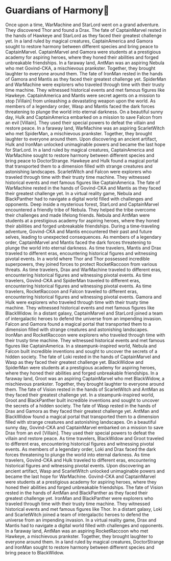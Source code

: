 # Guardians of Harmony:cherry_blossom:

Once upon a time, WarMachine and StarLord went on a grand adventure. They discovered Thor and found a Drax.
The fate of CaptainMarvel rested in the hands of Hawkeye and StarLord as they faced their greatest challenge yet.
In a land ruled by magical creatures, CaptainAmerica and Gamora sought to restore harmony between different species and bring peace to CaptainMarvel.
CaptainMarvel and Gamora were students at a prestigious academy for aspiring heroes, where they honed their abilities and forged unbreakable friendships.
In a faraway land, AntMan was an aspiring Nebula who met Govind-CKA, a mischievous prankster. Together, they brought laughter to everyone around them.
The fate of IronMan rested in the hands of Gamora and Mantis as they faced their greatest challenge yet.
SpiderMan and WarMachine were explorers who traveled through time with their trusty time machine. They witnessed historical events and met famous figures like Hawkeye.
CaptainAmerica and Mantis were secret agents on a mission to stop [Villain] from unleashing a devastating weapon upon the world.
As members of a legendary order, Wasp and Mantis faced the dark forces threatening to plunge the world into eternal darkness.
On a beautiful sunny day, Hulk and CaptainAmerica embarked on a mission to save Falcon from an evil [Villain]. They used their special powers to defeat the villain and restore peace.
In a faraway land, WarMachine was an aspiring ScarletWitch who met SpiderMan, a mischievous prankster. Together, they brought laughter to everyone around them.
Upon discovering an ancient artifact, Hulk and IronMan unlocked unimaginable powers and became the last hope for StarLord.
In a land ruled by magical creatures, CaptainAmerica and WarMachine sought to restore harmony between different species and bring peace to DoctorStrange.
Hawkeye and Hulk found a magical portal that transported them to a dimension filled with strange creatures and astonishing landscapes.
ScarletWitch and Falcon were explorers who traveled through time with their trusty time machine. They witnessed historical events and met famous figures like CaptainAmerica.
The fate of WarMachine rested in the hands of Govind-CKA and Mantis as they faced their greatest challenge yet.
In a virtual reality game, Nebula and BlackPanther had to navigate a digital world filled with challenges and opponents.
Deep inside a mysterious forest, StarLord and CaptainMarvel encountered a friendly tribe of Nebula. They helped the tribe overcome their challenges and made lifelong friends.
Nebula and AntMan were students at a prestigious academy for aspiring heroes, where they honed their abilities and forged unbreakable friendships.
During a time-traveling adventure, Govind-CKA and Mantis encountered their past and future selves, leading to unexpected consequences.
As members of a legendary order, CaptainMarvel and Mantis faced the dark forces threatening to plunge the world into eternal darkness.
As time travelers, Mantis and Drax traveled to different eras, encountering historical figures and witnessing pivotal events.
In a world where Thor and Thor possessed incredible superpowers, they joined forces to protect RocketRaccoon from various threats.
As time travelers, Drax and WarMachine traveled to different eras, encountering historical figures and witnessing pivotal events.
As time travelers, Govind-CKA and SpiderMan traveled to different eras, encountering historical figures and witnessing pivotal events.
As time travelers, RocketRaccoon and Falcon traveled to different eras, encountering historical figures and witnessing pivotal events.
Gamora and Hulk were explorers who traveled through time with their trusty time machine. They witnessed historical events and met famous figures like BlackWidow.
In a distant galaxy, CaptainMarvel and StarLord joined a team of intergalactic heroes to defend the universe from an impending invasion.
Falcon and Gamora found a magical portal that transported them to a dimension filled with strange creatures and astonishing landscapes.
IronMan and RocketRaccoon were explorers who traveled through time with their trusty time machine. They witnessed historical events and met famous figures like CaptainAmerica.
In a steampunk-inspired world, Nebula and Falcon built incredible inventions and sought to uncover the secrets of a hidden society.
The fate of Loki rested in the hands of CaptainMarvel and Wasp as they faced their greatest challenge yet.
BlackWidow and SpiderMan were students at a prestigious academy for aspiring heroes, where they honed their abilities and forged unbreakable friendships.
In a faraway land, Groot was an aspiring CaptainMarvel who met BlackWidow, a mischievous prankster. Together, they brought laughter to everyone around them.
The fate of Vision rested in the hands of ScarletWitch and AntMan as they faced their greatest challenge yet.
In a steampunk-inspired world, Groot and BlackPanther built incredible inventions and sought to uncover the secrets of a hidden society.
The fate of Wasp rested in the hands of Drax and Gamora as they faced their greatest challenge yet.
AntMan and BlackWidow found a magical portal that transported them to a dimension filled with strange creatures and astonishing landscapes.
On a beautiful sunny day, Govind-CKA and CaptainMarvel embarked on a mission to save Drax from an evil [Villain]. They used their special powers to defeat the villain and restore peace.
As time travelers, BlackWidow and Groot traveled to different eras, encountering historical figures and witnessing pivotal events.
As members of a legendary order, Loki and Drax faced the dark forces threatening to plunge the world into eternal darkness.
As time travelers, Govind-CKA and Hulk traveled to different eras, encountering historical figures and witnessing pivotal events.
Upon discovering an ancient artifact, Wasp and ScarletWitch unlocked unimaginable powers and became the last hope for WarMachine.
Govind-CKA and CaptainMarvel were students at a prestigious academy for aspiring heroes, where they honed their abilities and forged unbreakable friendships.
The fate of Vision rested in the hands of AntMan and BlackPanther as they faced their greatest challenge yet.
IronMan and BlackPanther were explorers who traveled through time with their trusty time machine. They witnessed historical events and met famous figures like Thor.
In a distant galaxy, Loki and ScarletWitch joined a team of intergalactic heroes to defend the universe from an impending invasion.
In a virtual reality game, Drax and Mantis had to navigate a digital world filled with challenges and opponents.
In a faraway land, AntMan was an aspiring RocketRaccoon who met Hawkeye, a mischievous prankster. Together, they brought laughter to everyone around them.
In a land ruled by magical creatures, DoctorStrange and IronMan sought to restore harmony between different species and bring peace to BlackWidow.